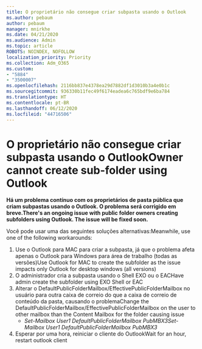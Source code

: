 ```yaml
---
title: O proprietário não consegue criar subpasta usando o Outlook
ms.author: pebaum
author: pebaum
manager: mnirkhe
ms.date: 04/21/2020
ms.audience: Admin
ms.topic: article
ROBOTS: NOINDEX, NOFOLLOW
localization_priority: Priority
ms.collection: Adm_O365
ms.custom:
- "5884"
- "3500007"
ms.openlocfilehash: 2116bb837e4378ea29d7882df1d3010b3a4e0b1c
ms.sourcegitcommit: 936330b11fec49f6174eadea6c765bdf9e6ba784
ms.translationtype: HT
ms.contentlocale: pt-BR
ms.lasthandoff: 06/12/2020
ms.locfileid: "44716506"
---
```

# <a name="owner-cannot-create-sub-folder-using-outlook"></a><span data-ttu-id="a1185-102">O proprietário não consegue criar subpasta usando o Outlook</span><span class="sxs-lookup"><span data-stu-id="a1185-102">Owner cannot create sub-folder using Outlook</span></span>

<span data-ttu-id="a1185-103">**Há um problema contínuo com os proprietários de pasta pública que criam subpastas usando o Outlook. O problema será corrigido em breve.**</span><span class="sxs-lookup"><span data-stu-id="a1185-103">**There's an ongoing issue with public folder owners creating subfolders using Outlook. The issue will be fixed soon.**</span></span>

<span data-ttu-id="a1185-104">Você pode usar uma das seguintes soluções alternativas:</span><span class="sxs-lookup"><span data-stu-id="a1185-104">Meanwhile, use one of the following workarounds:</span></span>

1. <span data-ttu-id="a1185-105">Use o Outlook para MAC para criar a subpasta, já que o problema afeta apenas o Outlook para Windows para área de trabalho (todas as versões)</span><span class="sxs-lookup"><span data-stu-id="a1185-105">Use Outlook for MAC to create the subfolder as the issue impacts only Outlook for desktop windows (all versions)</span></span>
2. <span data-ttu-id="a1185-106">O administrador cria a subpasta usando o Shell EXO ou o EAC</span><span class="sxs-lookup"><span data-stu-id="a1185-106">Have admin create the subfolder using EXO Shell or EAC</span></span>
3. <span data-ttu-id="a1185-107">Alterar o DefaultPublicFolderMailbox/EffectivePublicFolderMailbox no usuário para outra caixa de correio do que a caixa de correio de conteúdo da pasta, causando o problema</span><span class="sxs-lookup"><span data-stu-id="a1185-107">Change the DefaultPublicFolderMailbox/EffectivePublicFolderMailbox on the user to other mailbox than the Content Mailbox for the folder causing issue</span></span>  
    - <span data-ttu-id="a1185-108">*Set-Mailbox User1 DefaultPublicFolderMailbox PubMBX3*</span><span class="sxs-lookup"><span data-stu-id="a1185-108">*Set-Mailbox User1 DefaultPublicFolderMailbox PubMBX3*</span></span>
4. <span data-ttu-id="a1185-109">Esperar por uma hora, reiniciar o cliente do Outlook</span><span class="sxs-lookup"><span data-stu-id="a1185-109">Wait for an hour, restart outlook client</span></span>